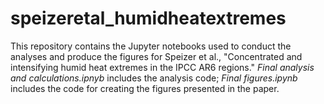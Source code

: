 # speizeretal_humidheatextremes
This repository contains the Jupyter notebooks used to conduct the analyses and produce the figures for Speizer et al., "Concentrated and intensifying humid heat extremes in the IPCC AR6 regions." *Final analysis and calculations.ipnyb* includes the analysis code; *Final figures.ipynb* includes the code for creating the figures presented in the paper.
